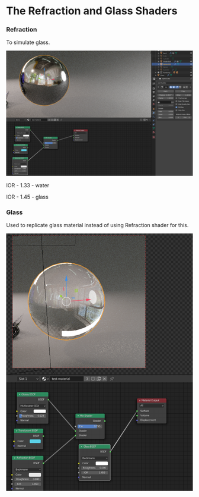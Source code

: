 # The Refraction and Glass Shaders

### Refraction

To simulate glass.

![](../../../.gitbook/assets/image%20%2848%29.png)

IOR - 1.33 - water

IOR - 1.45 - glass

### Glass

Used to replicate glass material instead of using Refraction shader for this.

![](../../../.gitbook/assets/image%20%2850%29.png)

